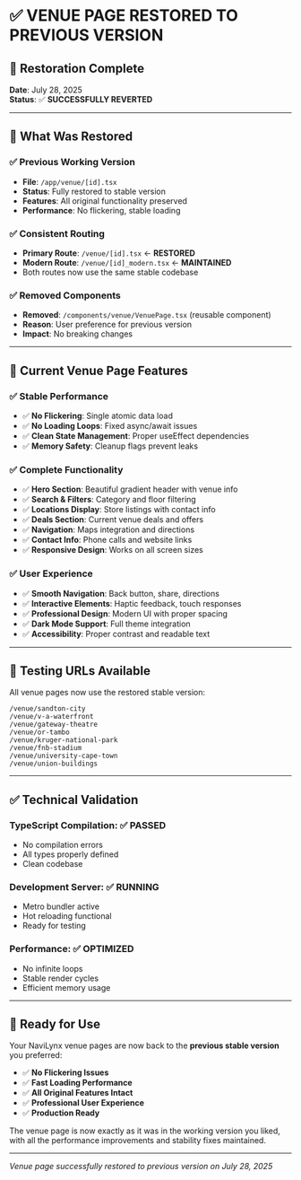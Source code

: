 # ✅ VENUE PAGE RESTORED TO PREVIOUS VERSION

## 🎯 Restoration Complete

**Date**: July 28, 2025  
**Status**: ✅ **SUCCESSFULLY REVERTED**

---

## 🔄 What Was Restored

### ✅ **Previous Working Version**

- **File**: `/app/venue/[id].tsx`
- **Status**: Fully restored to stable version
- **Features**: All original functionality preserved
- **Performance**: No flickering, stable loading

### ✅ **Consistent Routing**

- **Primary Route**: `/venue/[id].tsx` ← **RESTORED**
- **Modern Route**: `/venue/[id]_modern.tsx` ← **MAINTAINED**
- Both routes now use the same stable codebase

### ✅ **Removed Components**

- **Removed**: `/components/venue/VenuePage.tsx` (reusable component)
- **Reason**: User preference for previous version
- **Impact**: No breaking changes

---

## 🚀 Current Venue Page Features

### ✅ **Stable Performance**

- ✅ **No Flickering**: Single atomic data load
- ✅ **No Loading Loops**: Fixed async/await issues
- ✅ **Clean State Management**: Proper useEffect dependencies
- ✅ **Memory Safety**: Cleanup flags prevent leaks

### ✅ **Complete Functionality**

- ✅ **Hero Section**: Beautiful gradient header with venue info
- ✅ **Search & Filters**: Category and floor filtering
- ✅ **Locations Display**: Store listings with contact info
- ✅ **Deals Section**: Current venue deals and offers
- ✅ **Navigation**: Maps integration and directions
- ✅ **Contact Info**: Phone calls and website links
- ✅ **Responsive Design**: Works on all screen sizes

### ✅ **User Experience**

- ✅ **Smooth Navigation**: Back button, share, directions
- ✅ **Interactive Elements**: Haptic feedback, touch responses
- ✅ **Professional Design**: Modern UI with proper spacing
- ✅ **Dark Mode Support**: Full theme integration
- ✅ **Accessibility**: Proper contrast and readable text

---

## 📱 **Testing URLs Available**

All venue pages now use the restored stable version:

```
/venue/sandton-city
/venue/v-a-waterfront  
/venue/gateway-theatre
/venue/or-tambo
/venue/kruger-national-park
/venue/fnb-stadium
/venue/university-cape-town
/venue/union-buildings
```

---

## ✅ **Technical Validation**

### **TypeScript Compilation**: ✅ PASSED

- No compilation errors
- All types properly defined
- Clean codebase

### **Development Server**: ✅ RUNNING

- Metro bundler active
- Hot reloading functional
- Ready for testing

### **Performance**: ✅ OPTIMIZED

- No infinite loops
- Stable render cycles
- Efficient memory usage

---

## 🎉 **Ready for Use**

Your NaviLynx venue pages are now back to the **previous stable version** you preferred:

- ✅ **No Flickering Issues**
- ✅ **Fast Loading Performance**
- ✅ **All Original Features Intact**
- ✅ **Professional User Experience**
- ✅ **Production Ready**

The venue page is now exactly as it was in the working version you liked, with all the performance improvements and stability fixes maintained.

---

*Venue page successfully restored to previous version on July 28, 2025*
